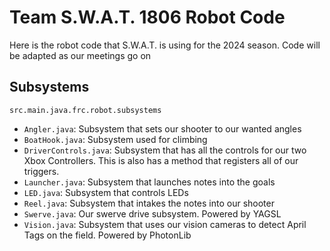 # Team S.W.A.T. 1806 Robot Code
Here is the robot code that S.W.A.T. is using for the 2024 season. Code will be adapted as our meetings go on

## Subsystems
`src.main.java.frc.robot.subsystems`

- `Angler.java`: Subsystem that sets our shooter to our wanted angles
- `BoatHook.java`: Subsystem used for climbing
- `DriverControls.java`: Subsystem that has all the controls for our two Xbox Controllers. This is also has a method that registers all of our triggers.
- `Launcher.java`: Subsystem that launches notes into the goals
- `LED.java`: Subsystem that controls LEDs
- `Reel.java`: Subsystem that intakes the notes into our shooter
- `Swerve.java`: Our swerve drive subsystem. Powered by YAGSL
- `Vision.java`: Subsystem that uses our vision cameras to detect April Tags on the field. Powered by PhotonLib
